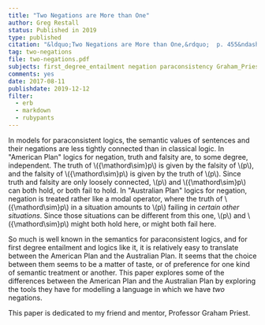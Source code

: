 ```yaml
---
title: "Two Negations are More than One"
author: Greg Restall
status: Published in 2019
type: published
citation: "&ldquo;Two Negations are More than One,&rdquo;  p. 455&ndash;468 in <em>Graham Priest on Dialetheism and Paraconsistency</em>, edited by Can Ba&#x15F;kent, Thomas Macaulay Ferguson, Springer."
tag: two-negations
file: two-negations.pdf
subjects: first_degree_entailment negation paraconsistency Graham_Priest
comments: yes
date: 2017-08-11
publishdate: 2019-12-12
filter:
  - erb
  - markdown
  - rubypants
---
```

In models for paraconsistent logics, the semantic values of sentences and their negations are less tightly connected than in classical logic. In "American Plan" logics for negation, truth and falsity are, to some degree, independent. The truth of \\({\mathord\sim}p\\) is given by the falsity of \\(p\\), and the falsity of \\({\mathord\sim}p\\) is given by the truth of \\(p\\). Since truth and falsity are only loosely connected, \\(p\\) and \\({\mathord\sim}p\\) can both hold, or both fail to hold. In "Australian Plan" logics for negation, negation is treated rather like a modal operator, where the truth of \\({\mathord\sim}p\\) in a situation amounts to \\(p\\) failing in *certain other situations*. Since those situations can be different from this one, \\(p\\) and \\({\mathord\sim}p\\) might both hold here, or might both fail here. 

So much is well known in the semantics for paraconsistent logics, and for first degree entailment and logics like it, it is relatively easy to translate between the American Plan and the Australian Plan. It seems that the choice between them seems to be a matter of taste, or of preference for one kind of semantic treatment or another. This paper explores some of the differences between the American Plan and the Australian Plan by exploring the tools they have for modelling a language in which we have *two* negations.

This paper is dedicated to my friend and mentor, Professor Graham Priest.